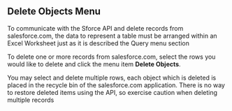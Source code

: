 ## Delete Objects Menu ##

To communicate with the Sforce API and delete records from salesforce.com, the data to represent a table must be arranged within an Excel Worksheet just as it is described the Query menu section

To delete one or more records from salesforce.com, select the rows you would like to delete and click the menu item **Delete Objects**.

You may select and delete multiple rows, each object which is deleted is placed in the recycle bin of the salesforce.com application. There is no way to restore deleted items using the API, so exercise caution when deleting multiple records